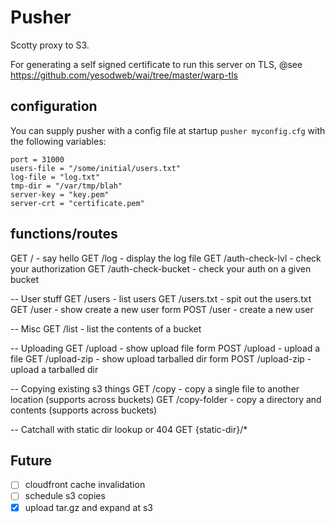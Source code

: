 Pusher
======
Scotty proxy to S3.

For generating a self signed certificate to run this server on TLS,
@see https://github.com/yesodweb/wai/tree/master/warp-tls

configuration
-------------
You can supply pusher with a config file at startup `pusher myconfig.cfg` with
the following variables:

    port = 31000
    users-file = "/some/initial/users.txt"
    log-file = "log.txt"
    tmp-dir = "/var/tmp/blah"
    server-key = "key.pem"
    server-crt = "certificate.pem"

functions/routes
----------------

   GET / - say hello 
   GET /log - display the log file
   GET /auth-check-lvl - check your authorization
   GET /auth-check-bucket - check your auth on a given bucket 

   -- User stuff
   GET /users - list users 
   GET /users.txt - spit out the users.txt 
   GET /user - show create a new user form
   POST /user - create a new user 
    
   -- Misc
   GET /list - list the contents of a bucket 

   -- Uploading 
   GET /upload - show upload file form 
   POST /upload - upload a file 
   GET /upload-zip - show upload tarballed dir form
   POST /upload-zip - upload a tarballed dir 

   -- Copying existing s3 things
   GET /copy - copy a single file to another location (supports across buckets)
   GET /copy-folder - copy a directory and contents (supports across buckets) 

   -- Catchall with static dir lookup or 404
   GET {static-dir}/* 

Future
------
- [ ] cloudfront cache invalidation
- [ ] schedule s3 copies
- [x] upload tar.gz and expand at s3

